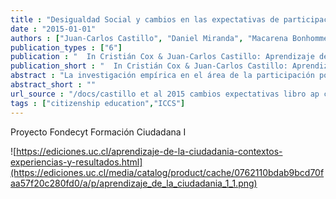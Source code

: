 ```yaml
---
title : "Desigualdad Social y cambios en las expectativas de participación política de los estudiantes en Chile"
date : "2015-01-01"
authors : ["Juan-Carlos Castillo", "Daniel Miranda", "Macarena Bonhomme"]
publication_types : ["6"]
publication : "  In Cristián Cox & Juan-Carlos Castillo: Aprendizaje de la ciudadanía: Contextos, experiencias y resultados 459--486 . Santiago: Ediciones Universidad Católica de Chile. ISBN: 978-956-14-1513-3"
publication_short : "  In Cristián Cox & Juan-Carlos Castillo: Aprendizaje de la ciudadanía: Contextos, experiencias y resultados 459--486 . Santiago: Ediciones Universidad Católica de Chile. ISBN: 978-956-14-1513-3"
abstract : "La investigación empírica en el área de la participación política  ha demostrado consistentemente que los mayores niveles de  participación están en general asociados a un nivel socioeconómico  alto, particularmente a un mayor nivel de educación (Brady et al.,  1995; Dalton, 1988; Han, 2009; Lijphart, 1997; Marien et al., 2010). Esta  asociación estaría acentuada en contextos de una mayor desigualdad  económica, dado que esta implica que una pequeña parte de la  población posee la mayor parte de los ingresos y privilegios, los que  a su vez reproducen una polarización del estatus socioeconómico.  A través de este proceso circular, una gran desigualdad económica  reproduce la desigualdad en términos políticos, lo que no solo amenaza  el principio de equidad –que es la piedra angular de la democracia (un  ciudadano=un voto)–, sino también la legitimidad y estabilidad del  mismo sistema democrático. Reducir la brecha de desigualdad de origen es uno de los objetivos  fundamentales de la educación, la cual –supuestamente– puede lograr  esta tarea sirviendo como mecanismo principal para la movilidad  social. Sin embargo, basándose en los distintos resultados de las pruebas  de logro académico, es evidente que esta meta está lejos de ser lograda  en nuestro país: el origen socioeconómico de los estudiantes continúa  siendo un predictor fundamental del desempeño académico (Bravo et al.,  2008; Manzi et al., 2007; Mizala et al., 2004 y 2007; Mizala y Romaguera,  2002). Ya que los colegios transfieren a sus alumnos elementos que van  más allá del mero conocimiento académico, este estudio se concentrará  en las siguientes preguntas: ¿En qué medida el origen socioeconómico  de un estudiante influye en su futura participación política?, ¿son los  colegios capaces de reducir esta asociación? y ¿cuánto ha cambiado esta  asociación a lo largo del tiempo? Para responder estas preguntas, el presente artículo utiliza los  datos provistos por los estudios de educación cívica y ciudadana de  la Asociación Internacional para la Evaluación de Logro Educativo  (IEA), aplicados en Chile en 1999 (Estudio de Educación Cívica,  CIVED) y 2009 (Estudio Internacional de Educación Cívica y  Ciudadana, ICCS). Contar con la información de estos estudios  permitió a los investigadores analizar el conocimiento cívico y las  actitudes políticas entre estudiantes de octavo básico, representando  una oportunidad única para la investigación a nivel nacional.  En el presente texto, nos enfocamos en las expectativas de  participación política, un tema que está presente en ambos estudios  (CIVED, ICCS) y que, por ende, permitirá comparaciones a lo largo  del tiempo. En el contexto de este escrito, el concepto participación  política se refiere a la dimensión de la participación que se relaciona  con el involucramiento con instituciones políticas formales y sus  prácticas, tales como ejercer el voto y registrarse en organizaciones  políticas (Chanan, 2003; Putnam, 1993; Schulz et al., 2010). Para  contextualizar el análisis, este artículo comienza introduciendo la  situación de Chile en relación con la desigualdad económica y la  participación política, así como también el rol que tienen los temas  cívicos y de ciudadanía en el currículo escolar chileno."
abstract_short : ""
url_source : "/docs/castillo et al 2015 cambios expectativas libro ap ciud.pdf"
tags : ["citizenship education","ICCS"]
---
```

Proyecto Fondecyt Formación Ciudadana I

![https://ediciones.uc.cl/aprendizaje-de-la-ciudadania-contextos-experiencias-y-resultados.html](https://ediciones.uc.cl/media/catalog/product/cache/0762110bdab9bcd70faa57f20c280fd0/a/p/aprendizaje_de_la_ciudadania_1_1.png)
